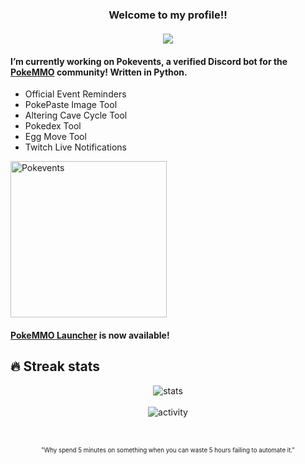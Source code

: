 <h3 align="center">
  Welcome to my profile!!
  <br><br><a href="https://github.com/DenverCoder1/readme-typing-svg"><img src="https://readme-typing-svg.herokuapp.com?color=%2336BCF7&center=true&vCenter=true&height=22&size=22&color=5865F2&lines=Hi!+I'm+Seth;Pythonista+%7C+Bot+Developer;5%2B+years+coding+experience;BS+in+Computer+Science;Always+Learning"></a>
</h3>

#### I’m currently working on Pokevents, a verified Discord bot for the <a href=https://forums.pokemmo.eu/>PokeMMO</a> community! Written in Python.  
  - Official Event Reminders
  - PokePaste Image Tool
  - Altering Cave Cycle Tool
  - Pokedex Tool
  - Egg Move Tool
  - Twitch Live Notifications  

[<img alt="Pokevents" width=250 src="https://img.shields.io/badge/-Invite%20Pokevents%20to%20your%20Server-5865F2" />](https://discord.com/api/oauth2/authorize?client_id=731734090365141062&permissions=2147871808&redirect_uri=https%3A%2F%2Fdiscord.com%2Fapi%2Foauth2%2Fauthorize%3Fclient_id%3D731734090365141062%26permissions%3D2147871808%26redirect_uri%3Dhttps%253A%252F%252Flocalhost%253A3000%252Fauth%252Fredirect%26scope%3Dbot%2520app&scope=bot%20applications.commands)

#### <a href="https://github.com/Seth-Revz/PokeMMO-Launcher">PokeMMO Launcher</a> is now available!

## 🔥 Streak stats
<div align="center">
  <img alt="stats" src="https://github-readme-streak-stats.herokuapp.com/?user=seth-revz&theme=dark&date_format=M%20j%5B%2C%20Y%5D&fire=DD140B)">  
  <br>
  <br>
  <img alt="activity" src="https://activity-graph.herokuapp.com/graph?username=Seth-Revz&theme=github">  
</div><br>

<br>
<p align="center"><sub><sup>"Why spend 5 minutes on something when you can waste 5 hours failing to automate it."</sup></sub></p>
